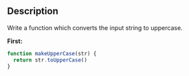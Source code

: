 ## Description
Write a function which converts the input string to uppercase.

**First:**
```javascript
function makeUpperCase(str) {
  return str.toUpperCase()
}
```

